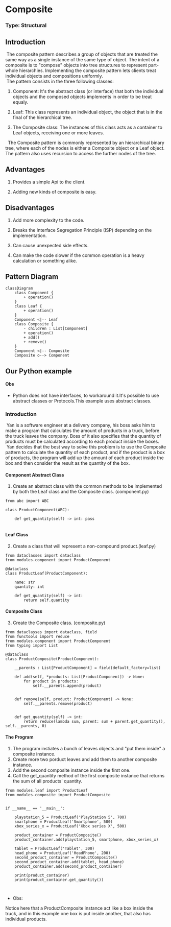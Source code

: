 # Composite

### Type: Structural

## Introduction

&nbsp;The composite pattern describes a group of objects that are treated the same way as a single instance of the same type of object. The intent of a composite is to "compose" objects into tree structures to represent part-whole hierarchies. Implementing the composite pattern lets clients treat individual objects and compositions uniformly.<br>
&nbsp;The pattern consists in the three following classes:

1. Component: It's the abstract class (or interface) that both the individual objects and the composed objects implements in order to be treat equaly.

2. Leaf: This class represents an individual object, the object that is in the final of the hierarchical tree.

3. The Composite class: The instances of this class acts as a container to Leaf objects, receiving one or more leaves.

&nbsp; The Composite pattern is commonly represented by an hierarchical binary tree, where each of the nodes is either a Composite object or a Leaf object. The pattern also uses recursion to access the further nodes of the tree.  

## Advantages

1. Provides a simple Api to the client.

2. Adding new kinds of composite is easy.

## Disadvantages

1. Add more complexity to the code.

2. Breaks the Interface Segregation Principle (ISP) depending on the implementation.

3. Can cause unexpected side effects.

4. Can make the code slower if the common operation is a heavy calculation or something alike.

## Pattern Diagram
```mermaid
classDiagram
    class Component {
        + operation()
    }
    class Leaf {
        + operation()
    }
    Component <|-- Leaf
    class Composite {
        - children : List[Component]
        + operation()
        + add()
        + remove()
    }
    Component <|-- Composite
    Composite o--> Component

```
## Our Python example

#### Obs

* Python does not have interfaces, to workaround it.It's possible to use abstract classes or Protocols.This example uses abstract classes. 

### Introduction

&nbsp;Yan is a software engineer at a delivery company, his boss asks him to make a program that calculates the amount of products in a truck, before the truck leaves the company. Boss of it also specifies that the quantity of products must be calculated according to each product inside the boxes.<br>
&nbsp;Yan decides that the best way to solve this problem is to use the Composite pattern to calculate the quantity of each product, and if the product is a box of products, the program will add up the amount of each product inside the box and then consider the result as the quantity of the box.

#### Component Abstract Class

1. Create an abstract class with the common methods to be implemented by both the Leaf class and the Composite class. (component.py)

```
from abc import ABC

class ProductComponent(ABC):
    
    def get_quantity(self) -> int: pass


```

#### Leaf Class

2. Create a class that will represent a non-compound product.(leaf.py)

```
from dataclasses import dataclass
from modules.component import ProductComponent

@dataclass
class ProductLeaf(ProductComponent):
    
    name: str
    quantity: int
    
    def get_quantity(self) -> int:
        return self.quantity

```

#### Composite Class

3. Create the Composite class. (composite.py)

```
from dataclasses import dataclass, field
from functools import reduce
from modules.component import ProductComponent
from typing import List

@dataclass
class ProductComposite(ProductComponent):
    
    __parents : List[ProductComponent] = field(default_factory=list)
    
    def add(self, *products: List[ProductComponent]) -> None:  
        for product in products:
            self.__parents.append(product)


    def remove(self, product: ProductComponent) -> None:
        self.__parents.remove(product)
        
        
    def get_quantity(self) -> int:  
        return reduce(lambda sum, parent: sum + parent.get_quantity(), self.__parents, 0)

```

#### The Program

1. The program instiates a bunch of leaves objects and "put them inside" a composite instance.
2. Create more two porduct leaves and add them to another composite instance.
3. Add the second composite instance inside the first one.
4. Call the get_quantity method of the first composite instance that returns the sum of all products' quantity. 


```
from modules.leaf import ProductLeaf
from modules.composite import ProductComposite


if __name__ == '__main__':
    
    playstation_5 = ProductLeaf('PlayStation 5', 700)
    smartphone = ProductLeaf('Smartphone', 500)
    xbox_series_x = ProductLeaf('Xbox series X', 500)
    
    product_container = ProductComposite()
    product_container.add(playstation_5, smartphone, xbox_series_x)

    tablet = ProductLeaf('Tablet', 300)
    head_phone = ProductLeaf('HeadPhone', 200)
    second_product_container = ProductComposite()
    second_product_container.add(tablet, head_phone)
    product_container.add(second_product_container)

    print(product_container)
    print(product_container.get_quantity())
    
    
```


* Obs:

Notice here that a ProductComposite instance act like a box inside the truck, and in this example one box is put inside another, that also has individual products.  
